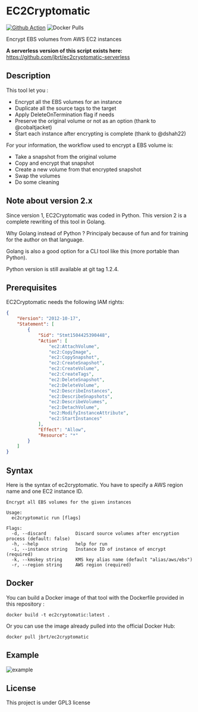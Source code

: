 # EC2Cryptomatic

[![Github Action](https://github.com/jbrt/ec2cryptomatic/workflows/publish-docker-image/badge.svg)](https://github.com/jbrt/ec2cryptomatic/actions?workflow=publish-docker-image)
![Docker Pulls](https://img.shields.io/docker/pulls/jbrt/ec2cryptomatic.svg?label=pulls&logo=docker)

Encrypt EBS volumes from AWS EC2 instances

**A serverless version of this script exists here:** https://github.com/jbrt/ec2cryptomatic-serverless

## Description

This tool let you :
- Encrypt all the EBS volumes for an instance
- Duplicate all the source tags to the target
- Apply DeleteOnTermination flag if needs
- Preserve the original volume or not as an option (thank to @cobaltjacket)
- Start each instance after encrypting is complete (thank to @dshah22)

For your information, the workflow used to encrypt a EBS volume is:
- Take a snapshot from the original volume
- Copy and encrypt that snapshot
- Create a new volume from that encrypted snapshot
- Swap the volumes
- Do some cleaning

## Note about version 2.x

Since version 1, EC2Cryptomatic was coded in Python. This version 2 is a 
complete rewriting of this tool in Golang.

Why Golang instead of Python ? Principaly because of fun and for training for 
the author on that language.

Golang is also a good option for a CLI tool like this (more portable than 
Python).

Python version is still available at git tag 1.2.4.

## Prerequisites

EC2Cryptomatic needs the following IAM rights:

```json
{
    "Version": "2012-10-17",
    "Statement": [
        {
            "Sid": "Stmt1504425390448",
            "Action": [
                "ec2:AttachVolume",
                "ec2:CopyImage",
                "ec2:CopySnapshot",
                "ec2:CreateSnapshot",
                "ec2:CreateVolume",
                "ec2:CreateTags",
                "ec2:DeleteSnapshot",
                "ec2:DeleteVolume",
                "ec2:DescribeInstances",
                "ec2:DescribeSnapshots",
                "ec2:DescribeVolumes",
                "ec2:DetachVolume",
                "ec2:ModifyInstanceAttribute",
                "ec2:StartInstances"
            ],
            "Effect": "Allow",
            "Resource": "*"
        }
    ]
}

```

## Syntax

Here is the syntax of ec2cryptomatic. You have to specify a AWS region name
and one EC2 instance ID.

```
Encrypt all EBS volumes for the given instances

Usage:
  ec2cryptomatic run [flags]

Flags:
  -d, --discard           Discard source volumes after encryption process (default: false)
  -h, --help              help for run
  -i, --instance string   Instance ID of instance of encrypt (required)
  -k, --kmskey string     KMS key alias name (default "alias/aws/ebs")
  -r, --region string     AWS region (required)
```

## Docker

You can build a Docker image of that tool with the Dockerfile provided in 
this repository :

`docker build -t ec2cryptomatic:latest .`

Or you can use the image already pulled into the official Docker Hub:

`docker pull jbrt/ec2cryptomatic`

## Example

![example](ec2cryptomatic.png)

## License

This project is under GPL3 license
